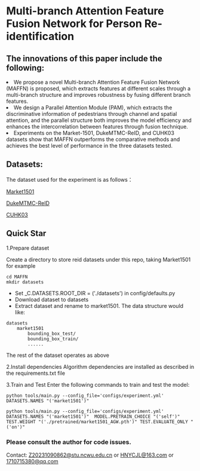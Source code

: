# Multi-branch Attention Feature Fusion Network for Person Re-identification

## The innovations of this paper include the following:
<li>We propose a novel Multi-branch Attention Feature Fusion Network (MAFFN) is proposed, which extracts features at different scales through a multi-branch structure and improves robustness by fusing different branch features. </li>
<li>We design a Parallel Attention Module (PAM), which extracts the discriminative information of pedestrians through channel and spatial attention, and the parallel structure both improves the model efficiency and enhances the intercorrelation between features through fusion technique. </li>
<li>Experiments on the Market-1501, DukeMTMC-ReID, and CUHK03 datasets show that MAFFN outperforms the comparative methods and achieves the best level of performance in the three datasets tested. </li>

## Datasets: 
The dataset used for the experiment is as follows：

[Market1501](https://github.com/sybernix/market1501)

[DukeMTMC-ReID](https://gitcode.com/Resource-Bundle-Collection/f7e06/?utm_source=pan_gitcode&index=top&type=card&)

[CUHK03](https://aistudio.baidu.com/datasetdetail/86044/0)


## Quick Star
1.Prepare dataset

Create a directory to store reid datasets under this repo, taking Market1501 for example
```
cd MAFFN
mkdir datasets
```
* Set _C.DATASETS.ROOT_DIR = ('./datasets') in config/defaults.py
* Download dataset to datasets
* Extract dataset and rename to market1501. The data structure would like:
```
datasets
    market1501
        bounding_box_test/
        bounding_box_train/
        ......
```
The rest of the dataset operates as above

2.Install dependencies
Algorithm dependencies are installed as described in the requirements.txt file

3.Train and Test
Enter the following commands to train and test the model:
```
python tools/main.py --config_file='configs/experiment.yml' DATASETS.NAMES "('market1501')"
```
```
python tools/main.py --config_file='configs/experiment.yml' DATASETS.NAMES "('market1501')"  MODEL.PRETRAIN_CHOICE "('self')" TEST.WEIGHT "('./pretrained/market1501_AGW.pth')" TEST.EVALUATE_ONLY "('on')"
```

### Please consult the author for code issues.
Contact: Z20231090862@stu.ncwu.edu.cn or HNYCJL@163.com or 1710715380@qq.com
